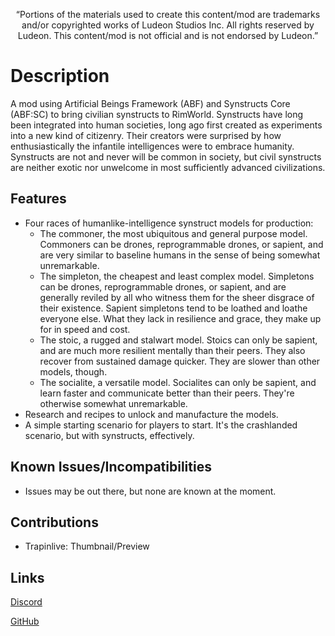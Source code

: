 <p align="center">
	“Portions of the materials used to create this content/mod are trademarks and/or copyrighted works of Ludeon Studios Inc. All rights reserved by Ludeon. This content/mod is not official and is not endorsed by Ludeon.”
</p>

# Description
A mod using Artificial Beings Framework (ABF) and Synstructs Core (ABF:SC) to bring civilian synstructs to RimWorld. Synstructs have long been integrated into human societies, long ago first created as experiments into a new kind of citizenry. Their creators were surprised by how enthusiastically the infantile intelligences were to embrace humanity. Synstructs are not and never will be common in society, but civil synstructs are neither exotic nor unwelcome in most sufficiently advanced civilizations.


## Features
* Four races of humanlike-intelligence synstruct models for production:
    * The commoner, the most ubiquitous and general purpose model. Commoners can be drones, reprogrammable drones, or sapient, and are very similar to baseline humans in the sense of being somewhat unremarkable.
    * The simpleton, the cheapest and least complex model. Simpletons can be drones, reprogrammable drones, or sapient, and are generally reviled by all who witness them for the sheer disgrace of their existence. Sapient simpletons tend to be loathed and loathe everyone else. What they lack in resilience and grace, they make up for in speed and cost.
    * The stoic, a rugged and stalwart model. Stoics can only be sapient, and are much more resilient mentally than their peers. They also recover from sustained damage quicker. They are slower than other models, though.
    * The socialite, a versatile model. Socialites can only be sapient, and learn faster and communicate better than their peers. They're otherwise somewhat unremarkable.
* Research and recipes to unlock and manufacture the models.
* A simple starting scenario for players to start. It's the crashlanded scenario, but with synstructs, effectively.

## Known Issues/Incompatibilities
* Issues may be out there, but none are known at the moment.

## Contributions
* Trapinlive: Thumbnail/Preview

## Links
[Discord](https://discord.gg/udNCpbkABT)

[GitHub](https://github.com/RWDevathon/Civil-Synstructs)
